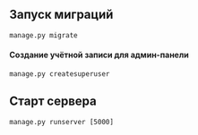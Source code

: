 ## Запуск миграций
```shell script
manage.py migrate
```

#### Создание учётной записи для админ-панели
```shell script
manage.py createsuperuser
```

## Старт сервера
```shell script
manage.py runserver [5000]
```

